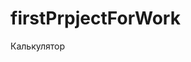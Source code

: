 # firstPrpjectForWork
Калькулятор

<!-- 1. Ствотити структуру 
- створити index.html; +
- підключити стилі через main.min.css;
- Створити saas для стилів проекту;
- Створити папку image для зображень;
- Створити папку JS для зберіганя скриптів;
- Передивитись інформацію щодо папки .vscode та файлу в ній setting.json

2. Нормалізувати стилі -->